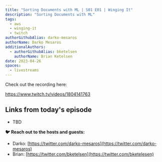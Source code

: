 ```yaml
---
title: "Sorting Documents with ML | S01 E01 | Winging It"
description: "Sorting Documents with ML"
tags:
  - aws
  - winging-it
  - twitch
authorGithubAlias: darko-mesaros
authorName: Darko Mesaros
additionalAuthors: 
  - authorGithubAlias: bketelsen
    authorName: Brian Ketelsen
date: 2023-04-26
spaces:
  - livestreams
---
```


Check out the recording here:

https://www.twitch.tv/videos/1804141763

## Links from today's episode

* TBD

**🐦 Reach out to the hosts and guests:**

- Darko: [https://twitter.com/darko-mesaros](https://twitter.com/darko-mesaros)
- Brian: [https://twitter.com/bketelsen](https://twitter.com/bketelesen)
